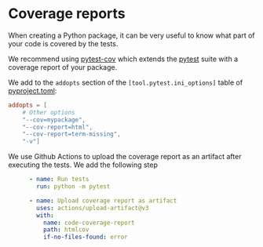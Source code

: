 # Coverage reports

When creating a Python package, it can be very useful to know what part of your code is covered by the tests.

We recommend using [pytest-cov](https://pytest-cov.readthedocs.io/en/latest/) which extends the [pytest](./python-testing.md) suite with a coverage report of your package.

We add to the `addopts` section of the `[tool.pytest.ini_options]` table of [pyproject.toml](#content:pyproject):
```toml
addopts = [
    # Other options
    "--cov=mypackage",
    "--cov-report=html",
    "--cov-report=term-missing",
    "-v"]
```

We use Github Actions to upload the coverage report as an artifact after executing the tests. We add the following step
```yaml
      - name: Run tests
        run: python -m pytest

      - name: Upload coverage report as artifact
        uses: actions/upload-artifact@v3
        with:
          name: code-coverage-report
          path: htmlcov
          if-no-files-found: error
```
